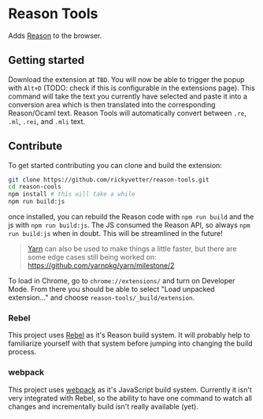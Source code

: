# Reason Tools

Adds [Reason](http://facebook.github.io/reason/) to the browser.

## Getting started

Download the extension at `TBD`. You will now be able to trigger the popup with
`Alt+D` (TODO: check if this is configurable in the extensions page). This
command will take the text you currently have selected and paste it into a
conversion area which is then translated into the corresponding Reason/Ocaml
text. Reason Tools will automatically convert between `.re`, `.ml`, `.rei`,
and `.mli` text.

## Contribute

To get started contributing you can clone and build the extension:

```sh
git clone https://github.com/rickyvetter/reason-tools.git
cd reason-cools
npm install # this will take a while
npm run build:js
```

once installed, you can rebuild the Reason code with `npm run build` and the js
with `npm run build:js`. The JS consumed the Reason API, so always
`npm run build:js` when in doubt. This will be streamlined in the future!

> [Yarn](https://github.com/yarnpkg/yarn) can also be used to make things a little faster, but there are some edge
> cases still being worked on: https://github.com/yarnpkg/yarn/milestone/2

To load in Chrome, go to `chrome://extensions/` and turn on Developer Mode.
From there you should be able to select "Load unpacked extension..." and choose
`reason-tools/_build/extension`.

### Rebel

This project uses [Rebel](https://github.com/reasonml/rebel) as it's Reason build system. It will probably help
to familiarize yourself with that system before jumping into changing the build
process.

### webpack

This project uses [webpack](http://webpack.github.io/) as it's JavaScript build system. Currently it isn't
very integrated with Rebel, so the ability to have one command to watch
all changes and incrementally build isn't really available (yet).
